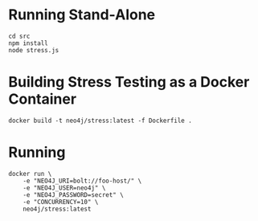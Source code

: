 # Running Stand-Alone

```
cd src
npm install
node stress.js
```

# Building Stress Testing as a Docker Container

```
docker build -t neo4j/stress:latest -f Dockerfile . 
```

# Running

```
docker run \
	-e "NEO4J_URI=bolt://foo-host/" \
	-e "NEO4J_USER=neo4j" \
	-e "NEO4J_PASSWORD=secret" \
	-e "CONCURRENCY=10" \
	neo4j/stress:latest 
```
